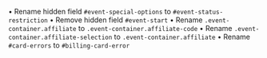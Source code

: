 • Rename hidden field `#event-special-options` to `#event-status-restriction`
• Remove hidden field `#event-start`
• Rename `.event-container.affiliate` to `.event-container.affiliate-code`
• Rename `.event-container.affiliate-selection` to `.event-container.affiliate`
• Rename `#card-errors` to `#billing-card-error`